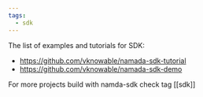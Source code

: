 ```yaml
---
tags:
  - sdk
---
```

The list of examples and tutorials for SDK:
- https://github.com/vknowable/namada-sdk-tutorial
- https://github.com/vknowable/namada-sdk-demo

For more projects build with namda-sdk check tag [[sdk]]

